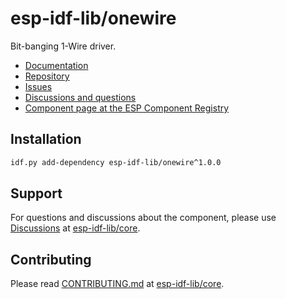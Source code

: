 # esp-idf-lib/onewire

Bit-banging 1-Wire driver.

* [Documentation](https://esp-idf-lib.github.io/onewire/)
* [Repository](https://github.com/esp-idf-lib/onewire)
* [Issues](https://github.com/esp-idf-lib/onewire/issues)
* [Discussions and questions](https://github.com/esp-idf-lib/core/discussions)
* [Component page at the ESP Component Registry](https://components.espressif.com/components/esp-idf-lib/onewire)

## Installation

```sh
idf.py add-dependency esp-idf-lib/onewire^1.0.0
```

## Support

For questions and discussions about the component, please use
[Discussions](https://github.com/esp-idf-lib/core/discussions)
at [esp-idf-lib/core](https://github.com/esp-idf-lib/core).

## Contributing

Please read [CONTRIBUTING.md](https://github.com/esp-idf-lib/core/blob/main/CONTRIBUTING.md)
at [esp-idf-lib/core](https://github.com/esp-idf-lib/core).
